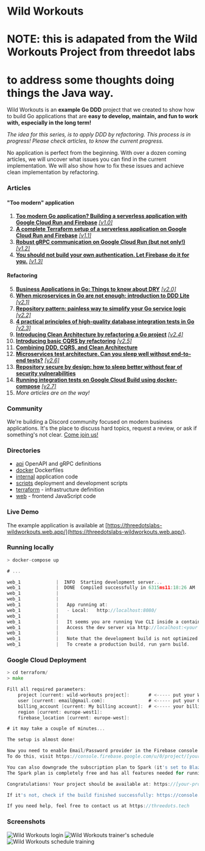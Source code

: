 # Wild Workouts

# NOTE: this is adapated from the Wild Workouts Project from threedot labs
#       to address some thoughts doing things the Java way.

Wild Workouts is an **example Go DDD** project that we created to show how to build Go applications that are **easy to develop, maintain, and fun to work with, especially in the long term!**

*The idea for this series, is to apply DDD by refactoring. This process is in progress! Please check articles, to know the current progress.*

No application is perfect from the beginning. With over a dozen coming articles, we will uncover what issues you can find in the current implementation. We will also show how to fix these issues and achieve clean implementation by refactoring.

### Articles

#### "Too modern" application

1. [**Too modern Go application? Building a serverless application with Google Cloud Run and Firebase**](https://threedots.tech/post/serverless-cloud-run-firebase-modern-go-application/?utm_source=github.com) _[[v1.0]](https://github.com/ThreeDotsLabs/wild-workouts-go-ddd-example/releases/tag/v1.0)_
2. [**A complete Terraform setup of a serverless application on Google Cloud Run and Firebase**](https://threedots.tech/post/complete-setup-of-serverless-application/?utm_source=github.com) _[[v1.1]](https://github.com/ThreeDotsLabs/wild-workouts-go-ddd-example/releases/tag/v1.1)_
3. [**Robust gRPC communication on Google Cloud Run (but not only!)**](https://threedots.tech/post/robust-grpc-google-cloud-run/?utm_source=github.com) _[[v1.2]](https://github.com/ThreeDotsLabs/wild-workouts-go-ddd-example/releases/tag/v1.2)_
4. [**You should not build your own authentication. Let Firebase do it for you.**](https://threedots.tech/post/firebase-cloud-run-authentication/?utm_source=github.com) _[[v1.3]](https://github.com/ThreeDotsLabs/wild-workouts-go-ddd-example/releases/tag/v1.3)_

#### Refactoring

5. [**Business Applications in Go: Things to know about DRY**](https://threedots.tech/post/things-to-know-about-dry/?utm_source=github.com) _[[v2.0]](https://github.com/ThreeDotsLabs/wild-workouts-go-ddd-example/releases/tag/v2.0)_
6. [**When microservices in Go are not enough: introduction to DDD Lite**](https://threedots.tech/post/ddd-lite-in-go-introduction/?utm_source=github.com) _[[v2.1]](https://github.com/ThreeDotsLabs/wild-workouts-go-ddd-example/releases/tag/v2.1)_
7. [**Repository pattern: painless way to simplify your Go service logic**](https://threedots.tech/post/repository-pattern-in-go/?utm_source=github.com) _[[v2.2]](https://github.com/ThreeDotsLabs/wild-workouts-go-ddd-example/releases/tag/v2.2)_
8. [**4 practical principles of high-quality database integration tests in Go**](https://threedots.tech/post/database-integration-testing/?utm_source=github.com) _[[v2.3]](https://github.com/ThreeDotsLabs/wild-workouts-go-ddd-example/releases/tag/v2.3)_
9. [**Introducing Clean Architecture by refactoring a Go project**](https://threedots.tech/post/introducing-clean-architecture/?utm_source=github.com) _[[v2.4]](https://github.com/ThreeDotsLabs/wild-workouts-go-ddd-example/releases/tag/v2.4)_
10. [**Introducing basic CQRS by refactoring**](https://threedots.tech/post/basic-cqrs-in-go/?utm_source=github.com) _[[v2.5]](https://github.com/ThreeDotsLabs/wild-workouts-go-ddd-example/releases/tag/v2.5)_
11. [**Combining DDD, CQRS, and Clean Architecture**](https://threedots.tech/post/ddd-cqrs-clean-architecture-combined/?utm_source=github.com)
12. [**Microservices test architecture. Can you sleep well without end-to-end tests?**](https://threedots.tech/post/microservices-test-architecture/?utm_source=github.com) _[[v2.6]](https://github.com/ThreeDotsLabs/wild-workouts-go-ddd-example/releases/tag/v2.6)_
13. [**Repository secure by design: how to sleep better without fear of security vulnerabilities**](https://threedots.tech/post/repository-secure-by-design/?utm_source=github.com)
14. [**Running integration tests on Google Cloud Build using docker-compose**](https://threedots.tech/post/running-integration-tests-on-google-cloud-build/?utm_source=github.com) _[[v2.7]](https://github.com/ThreeDotsLabs/wild-workouts-go-ddd-example/releases/tag/v2.7)_
15. *More articles are on the way!*

### Community

We're building a Discord community focused on modern business applications. It's the place to discuss hard topics, request a review, or ask if something's not clear. [Come join us!](https://discord.gg/kTVsGjPYDn)

### Directories

- [api](api/) OpenAPI and gRPC definitions
- [docker](docker/) Dockerfiles
- [internal](internal/) application code
- [scripts](scripts/) deployment and development scripts
- [terraform](terraform/) - infrastructure definition
- [web](web/) - frontend JavaScript code

### Live Demo

The example application is available at [https://threedotslabs-wildworkouts.web.app/](https://threedotslabs-wildworkouts.web.app/).

### Running locally

```go
> docker-compose up

# ...

web_1             |  INFO  Starting development server...
web_1             |  DONE  Compiled successfully in 6315ms11:18:26 AM
web_1             |
web_1             |
web_1             |   App running at:
web_1             |   - Local:   http://localhost:8080/
web_1             |
web_1             |   It seems you are running Vue CLI inside a container.
web_1             |   Access the dev server via http://localhost:<your container's external mapped port>/
web_1             |
web_1             |   Note that the development build is not optimized.
web_1             |   To create a production build, run yarn build.
```

### Google Cloud Deployment

```go
> cd terraform/
> make

Fill all required parameters:
	project [current: wild-workouts project]:       # <----- put your Wild Workouts Google Cloud project name here (it will be created) 
	user [current: email@gmail.com]:                # <----- put your Google (Gmail, G-suite etc.) e-mail here
	billing_account [current: My billing account]:  # <----- your billing account name, can be found here https://console.cloud.google.com/billing
	region [current: europe-west1]: 
	firebase_location [current: europe-west]: 

# it may take a couple of minutes...

The setup is almost done!

Now you need to enable Email/Password provider in the Firebase console.
To do this, visit https://console.firebase.google.com/u/0/project/[your-project]/authentication/providers

You can also downgrade the subscription plan to Spark (it's set to Blaze by default).
The Spark plan is completely free and has all features needed for running this project.

Congratulations! Your project should be available at: https://[your-project].web.app

If it's not, check if the build finished successfully: https://console.cloud.google.com/cloud-build/builds?project=[your-project]

If you need help, feel free to contact us at https://threedots.tech
```

### Screenshots

![Wild Workouts login](https://threedots.tech/media/serverless-cloud-run-firebase-modern-go-app/login.png "Logo Title Text 1")
![Wild Workouts trainer's schedule](https://threedots.tech/media/serverless-cloud-run-firebase-modern-go-app/schedule.png "Logo Title Text 1")
![Wild Workouts schedule training](https://threedots.tech/media/serverless-cloud-run-firebase-modern-go-app/new-training.png "Logo Title Text 1")
